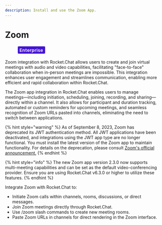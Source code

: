 ```yaml
---
description: Install and use the Zoom App.
---
```


# Zoom

<figure><img src="../../../.gitbook/assets/2021-06-10_22-31-38 (3) (3) (3) (3) (3) (3) (3) (3) (3) (2) (3) (1) (1) (1) (1) (2) (1) (1) (1) (1) (1) (1) (4) (1) (1) (1) (1) (1) (1) (1) (34).jpg" alt=""><figcaption></figcaption></figure>

Zoom integration with Rocket.Chat allows users to create and join virtual meetings with audio and video capabilities, facilitating "face-to-face" collaboration when in-person meetings are impossible. This integration enhances user engagement and streamlines communication, enabling more efficient and rapid collaboration within Rocket.Chat.

The Zoom app integration in Rocket.Chat enables users to manage meetings—including initiation, scheduling, joining, recording, and sharing—directly within a channel. It also allows for participant and duration tracking, automated or custom reminders for upcoming meetings, and seamless recognition of Zoom URLs pasted into channels, eliminating the need to switch between applications.

{% hint style="warning" %}
As of September 8, 2023, Zoom has deprecated its JWT authentication method. All JWT applications have been deactivated, and integrations using the JWT app type are no longer functional. You must install the latest version of the Zoom app to maintain functionality. For details on the deprecation, please consult [Zoom's official announcement.](https://developers.zoom.us/docs/internal-apps/jwt-faq/)
{% endhint %}

{% hint style="info" %}
The new Zoom app version 2.3.0 now supports multi-meeting capabilities and can be set as the default video-conferencing provider. Ensure you are using Rocket.Chat v6.3.0 or higher to utilize these features.
{% endhint %}

Integrate Zoom with Rocket.Chat to:

* Initiate Zoom calls within channels, rooms, discussions, or direct messages.
* Join Zoom meetings directly through Rocket.Chat.
* Use /zoom slash commands to create new meeting rooms.
* Paste Zoom URLs in channels for direct rendering in the Zoom interface.
